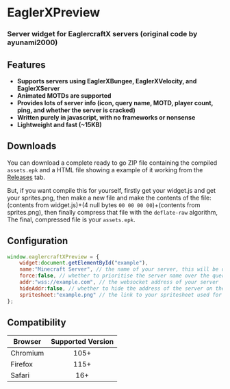 # EaglerXPreview
### Server widget for EaglercraftX servers (original code by ayunami2000)

## Features
- **Supports servers using EaglerXBungee, EaglerXVelocity, and EaglerXServer**
- **Animated MOTDs are supported**
- **Provides lots of server info (icon, query name, MOTD, player count, ping, and whether the server is cracked)**
- **Written purely in javascript, with no frameworks or nonsense**
- **Lightweight and fast (~15KB)**

## Downloads
You can download a complete ready to go ZIP file containing the compiled `assets.epk` and a HTML file showing a example of it working from the [Releases](https://github.com/wassuuuu/eaglerxpreview/releases) tab.

But, if you want compile this for yourself, firstly get your widget.js and get your sprites.png, then make a new file and make the contents of the file: (contents from widget.js)+(4 null bytes `00 00 00 00`)+(contents from sprites.png), then finally compress that file with the `deflate-raw` algorithm, The final, compressed file is your `assets.epk`.

## Configuration
```javascript
window.eaglercraftXPreview = {
	widget:document.getElementById("example"),
	name:"Minecraft Server", // the name of your server, this will be displayed on your widget.
	force:false, // whether to prioritise the server name over the query name.
	addr:"wss://example.com", // the websocket address of your server
	hideAddr:false, // whether to hide the address of the server on the widget
	spritesheet:"example.png" // the link to your spritesheet used for showing icons on the widget
};
```

## Compatibility
| Browser   | Supported Version |
|-----------|:----------------:|
| Chromium  | 105+             |
| Firefox   | 115+             |
| Safari    | 16+              |
